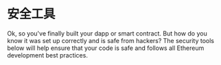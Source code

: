 # 安全工具

Ok, so you've finally built your dapp or smart contract. But how do you know it was set up correctly and is safe from hackers? The security tools below will help ensure that your code is safe and follows all Ethereum development best practices.



